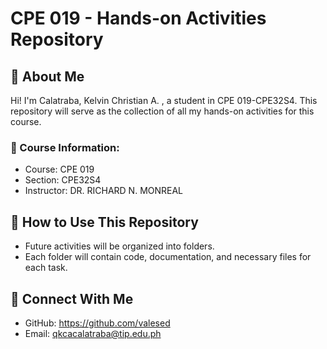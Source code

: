 # CPE 019 - Hands-on Activities Repository

## 👋 About Me
Hi! I'm Calatraba, Kelvin Christian A. , a student in CPE 019-CPE32S4. This repository will serve as the collection of all my hands-on activities for this course.

### 📌 Course Information:
- Course: CPE 019
- Section: CPE32S4
- Instructor: DR. RICHARD N. MONREAL

## 🚀 How to Use This Repository
- Future activities will be organized into folders.
- Each folder will contain code, documentation, and necessary files for each task.

## 🔗 Connect With Me
- GitHub: https://github.com/valesed
- Email: qkcacalatraba@tip.edu.ph
